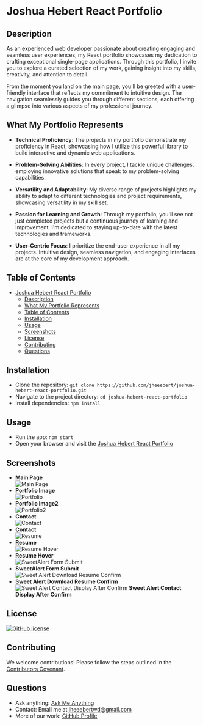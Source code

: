 # Joshua Hebert React Portfolio

## Description

As an experienced web developer passionate about creating engaging and seamless user experiences, my React portfolio showcases my dedication to crafting exceptional single-page applications. Through this portfolio, I invite you to explore a curated selection of my work, gaining insight into my skills, creativity, and attention to detail.

From the moment you land on the main page, you'll be greeted with a user-friendly interface that reflects my commitment to intuitive design. The navigation seamlessly guides you through different sections, each offering a glimpse into various aspects of my professional journey.

## What My Portfolio Represents

- **Technical Proficiency**: The projects in my portfolio demonstrate my proficiency in React, showcasing how I utilize this powerful library to build interactive and dynamic web applications.

- **Problem-Solving Abilities**: In every project, I tackle unique challenges, employing innovative solutions that speak to my problem-solving capabilities.

- **Versatility and Adaptability**: My diverse range of projects highlights my ability to adapt to different technologies and project requirements, showcasing versatility in my skill set.

- **Passion for Learning and Growth**: Through my portfolio, you'll see not just completed projects but a continuous journey of learning and improvement. I'm dedicated to staying up-to-date with the latest technologies and frameworks.

- **User-Centric Focus**: I prioritize the end-user experience in all my projects. Intuitive design, seamless navigation, and engaging interfaces are at the core of my development approach.

## Table of Contents

- [Joshua Hebert React Portfolio](#joshua-hebert-react-portfolio)
  - [Description](#description)
  - [What My Portfolio Represents](#what-my-portfolio-represents)
  - [Table of Contents](#table-of-contents)
  - [Installation](#installation)
  - [Usage](#usage)
  - [Screenshots](#screenshots)
  - [License](#license)
  - [Contributing](#contributing)
  - [Questions](#questions)

## Installation

- Clone the repository: `git clone https://github.com/jheeebert/joshua-hebert-react-portfolio.git`
- Navigate to the project directory: `cd joshua-hebert-react-portfolio`
- Install dependencies: `npm install`

## Usage

- Run the app: `npm start`
- Open your browser and visit the [Joshua Hebert React Portfolio](https://jheeebert.github.io/joshua-hebert-react-portfolio/)

## Screenshots

- **Main Page** <br>
  ![Main Page](./screenshots/mainPage.png)
- **Portfolio Image** <br>
  ![Portfolio](./screenshots/portfolioImage.png)
- **Portfolio Image2** <br>
  ![Portfolio2](./screenshots/portfolioImage2.png)
- **Contact** <br>
  ![Contact](./screenshots/contactImage.png)
- **Contact** <br>
  ![Resume](./screenshots/resumeImage.png)
- **Resume** <br>
  ![Resume Hover](./screenshots/resumeHoverImage.png)
- **Resume Hover** <br>
  ![SweetAlert Form Submit](./screenshots/sweetAlertFormSubmit.png)
- **SweetAlert Form Submit** <br>
  ![Sweet Alert Download Resume Confirm](./screenshots/sweetAlertDownloadResumeConfirm.png)
- **Sweet Alert Download Resume Confirm** <br>
  ![Sweet Alert Contact Display After Confirm](./screenshots/sweetAlertContactAfterConfirm.png)
  **Sweet Alert Contact Display After Confirm** <br>

## License

[![GitHub license](https://badgen.net/github/license/jheeebert/joshua-hebert-react-portfolio)](LICENSE)

## Contributing

We welcome contributions! Please follow the steps outlined in the [Contributors Covenant](https://www.contributor-covenant.org/).

## Questions

- Ask anything: [Ask Me Anything](https://GitHub.com/jheeebert/joshua-hebert-react-portfolio)
- Contact: Email me at jheeebertwd@gmail.com
- More of our work: [GitHub Profile](https://github.com/jheeebert/)
